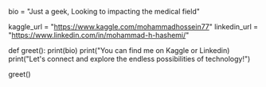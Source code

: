bio = "Just a geek, Looking to impacting the medical field"

kaggle_url = "https://www.kaggle.com/mohammadhossein77"
linkedin_url = "https://www.linkedin.com/in/mohammad-h-hashemi/"


def greet():
    print(bio)
    print("You can find me on Kaggle or Linkedin)
    print("Let's connect and explore the endless possibilities of technology!")
    
greet()
